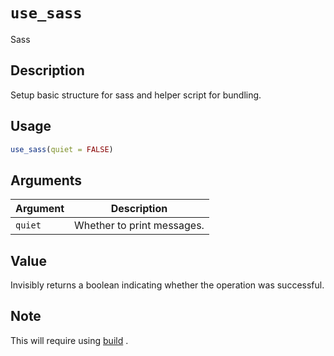 # `use_sass`

Sass


## Description

Setup basic structure for sass and helper script for
 bundling.


## Usage

```r
use_sass(quiet = FALSE)
```


## Arguments

Argument      |Description
------------- |----------------
`quiet`     |     Whether to print messages.


## Value

Invisibly returns a boolean indicating whether
 the operation was successful.


## Note

This will require using [build](#build) .


